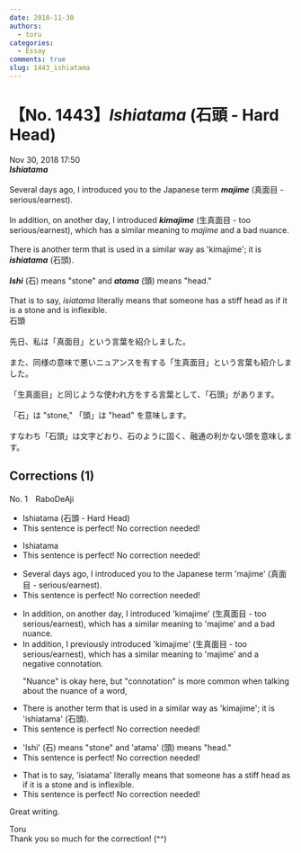 ```yaml
---
date: 2018-11-30
authors:
  - toru
categories:
  - Essay
comments: true
slug: 1443_ishiatama
---
```


# 【No. 1443】<strong><em>Ishiatama</strong></em> (石頭 - Hard Head)
<div class="date">Nov 30, 2018 17:50</div>
<div id="post"><div id="body_show_ori">
<strong><em>Ishiatama</strong></em><br/><br/>Several days ago, I introduced you to the Japanese term <strong><em>majime</em></strong> (真面目 - serious/earnest).<br/><br/>In addition, on another day, I introduced <strong><em>kimajime</em></strong> (生真面目 - too serious/earnest), which has a similar meaning to <em>majime</em> and a bad nuance.<br/><br/>There is another term that is used in a similar way as 'kimajime'; it is <strong><em>ishiatama</em></strong> (石頭).<br/><br/><strong><em>Ishi</em></strong> (石) means "stone" and <strong><em>atama</em></strong> (頭) means "head."<br/><br/>That is to say, <em>isiatama</em> literally means that someone has a stiff head as if it is a stone and is inflexible.
</div></div>

<!-- more -->

<div id="post_ja"><div id="body_show_mo">
石頭<br/><br/>先日、私は「真面目」という言葉を紹介しました。<br/><br/>また、同様の意味で悪いニュアンスを有する「生真面目」という言葉も紹介しました。<br/><br/>「生真面目」と同じような使われ方をする言葉として、「石頭」があります。<br/><br/>「石」は "stone," 「頭」は "head" を意味します。<br/><br/>すなわち「石頭」は文字どおり、石のように固く、融通の利かない頭を意味します。
</div></div>

## Corrections (1)
<div id="block"><div class="first_name"> No. 1　<span class="just_name">RaboDeAji</span></div><div id="block2">
<ul class="correction_field">
<li class="incorrect">Ishiatama (石頭 - Hard Head)</li>
<li class="corrected perfect">This sentence is perfect! No correction needed!</li>
</ul>
<ul class="correction_field">
<li class="incorrect">Ishiatama</li>
<li class="corrected perfect">This sentence is perfect! No correction needed!</li>
</ul>
<ul class="correction_field">
<li class="incorrect">Several days ago, I introduced you to the Japanese term 'majime' (真面目 - serious/earnest).</li>
<li class="corrected perfect">This sentence is perfect! No correction needed!</li>
</ul>
<ul class="correction_field">
<li class="incorrect">In addition, on another day, I introduced 'kimajime' (生真面目 - too serious/earnest), which has a similar meaning to 'majime' and a bad nuance.</li>
<li class="corrected correct">
In addition, I previously introduced 'kimajime' (生真面目 - too serious/earnest), which has a similar meaning to 'majime' and a negative connotation.
<p class="correction_comment">"Nuance" is okay here, but "connotation" is more common when talking about the nuance of a word,</p>
</li>
</ul>
<ul class="correction_field">
<li class="incorrect">There is another term that is used in a similar way as 'kimajime'; it is 'ishiatama' (石頭).</li>
<li class="corrected perfect">This sentence is perfect! No correction needed!</li>
</ul>
<ul class="correction_field">
<li class="incorrect">'Ishi' (石) means "stone" and 'atama' (頭) means "head."</li>
<li class="corrected perfect">This sentence is perfect! No correction needed!</li>
</ul>
<ul class="correction_field">
<li class="incorrect">That is to say, 'isiatama' literally means that someone has a stiff head as if it is a stone and is inflexible.</li>
<li class="corrected perfect">This sentence is perfect! No correction needed!</li>
</ul>
<p class="comment_small">
 Great writing.
</p>

</div><div class="name"><span class="just_name">Toru</span><br>
Thank you so much for the correction! (^^)
</div>
</div>
